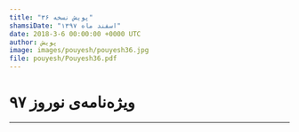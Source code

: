 ```yaml
---
title: "پویش نسخه ۳۶"
shamsiDate: "اسفند ماه ۱۳۹۷"
date: 2018-3-6 00:00:00 +0000 UTC
author: پویش
image: images/pouyesh/pouyesh36.jpg
file: pouyesh/Pouyesh36.pdf
---
```


ویژه‌نامه‌ی نوروز ۹۷
===============

----
